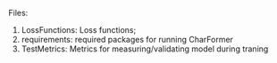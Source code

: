 Files:
1. LossFunctions: Loss functions;
2. requirements: required packages for running CharFormer
3. TestMetrics: Metrics for measuring/validating model during traning